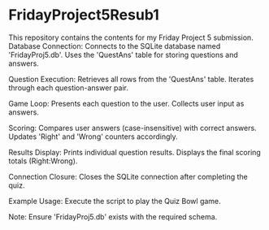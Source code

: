# FridayProject5Resub1
This repository contains the contents for my Friday Project 5 submission.
Database Connection:
Connects to the SQLite database named 'FridayProj5.db'.
Uses the 'QuestAns' table for storing questions and answers.

Question Execution:
Retrieves all rows from the 'QuestAns' table.
Iterates through each question-answer pair.

Game Loop:
Presents each question to the user.
Collects user input as answers.

Scoring:
Compares user answers (case-insensitive) with correct answers.
Updates 'Right' and 'Wrong' counters accordingly.

Results Display:
Prints individual question results.
Displays the final scoring totals (Right:Wrong).

Connection Closure:
Closes the SQLite connection after completing the quiz.

Example Usage:
Execute the script to play the Quiz Bowl game.

Note:
Ensure 'FridayProj5.db' exists with the required schema.